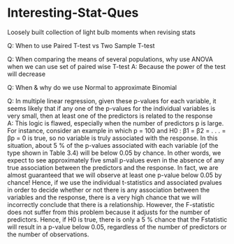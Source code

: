 # Interesting-Stat-Ques
Loosely built collection of light bulb moments when revising stats

Q: When to use Paired T-test vs Two Sample T-test

Q: When comparing the means of several populations, why use ANOVA when we can use set of paired wise T-test
A: Because the power of the test will decrease

Q: When & why do we use Normal to approximate Binomial 

Q: In multiple linear regression, given these  p-values for each variable, it seems likely that if any one of the p-values for the individual variables is very small, then at least one of the predictors is related to the response<br>
A: This logic is flawed, especially when the number of predictors p is large. For instance, consider an example in which p = 100 and H0 : β1 = β2 = . . . = βp = 0 is true, so no variable is truly associated with the response. In this situation, about 5 % of the p-values associated with each variable (of the type shown in Table 3.4) will be below 0.05 by chance. In other words, we expect to see approximately five small p-values even in the absence of any true association between the predictors and the response. In fact, we are almost guaranteed that we will observe at least one p-value below 0.05 by chance! Hence, if we use the individual t-statistics and associated pvalues in order to decide whether or not there is any association between the variables and the response, there is a very high chance that we will incorrectly conclude that there is a relationship. However, the F-statistic does not suffer from this problem because it adjusts for the number of predictors. Hence, if H0 is true, there is only a 5 % chance that the Fstatistic will result in a p-value below 0.05, regardless of the number of predictors or the number of observations.
